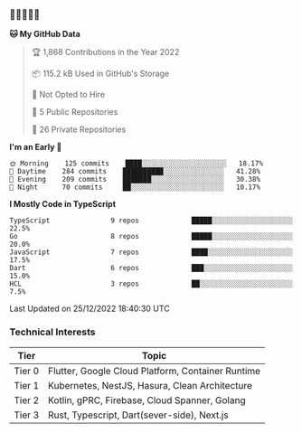 ### 🤯🤯🤯🤯🤯

<!--START_SECTION:waka-->
**🐱 My GitHub Data** 

> 🏆 1,868 Contributions in the Year 2022
 > 
> 📦 115.2 kB Used in GitHub's Storage 
 > 
> 🚫 Not Opted to Hire
 > 
> 📜 5 Public Repositories 
 > 
> 🔑 26 Private Repositories  
 > 
**I'm an Early 🐤** 

```text
🌞 Morning    125 commits    ████░░░░░░░░░░░░░░░░░░░░░   18.17% 
🌆 Daytime    284 commits    ██████████░░░░░░░░░░░░░░░   41.28% 
🌃 Evening    209 commits    ███████░░░░░░░░░░░░░░░░░░   30.38% 
🌙 Night      70 commits     ██░░░░░░░░░░░░░░░░░░░░░░░   10.17%

```


**I Mostly Code in TypeScript** 

```text
TypeScript               9 repos             █████░░░░░░░░░░░░░░░░░░░░   22.5% 
Go                       8 repos             █████░░░░░░░░░░░░░░░░░░░░   20.0% 
JavaScript               7 repos             ████░░░░░░░░░░░░░░░░░░░░░   17.5% 
Dart                     6 repos             ███░░░░░░░░░░░░░░░░░░░░░░   15.0% 
HCL                      3 repos             ██░░░░░░░░░░░░░░░░░░░░░░░   7.5%

```



 Last Updated on 25/12/2022 18:40:30 UTC
<!--END_SECTION:waka-->

### Technical Interests

| Tier | Topic | 
| -------- | -------- |
| Tier 0 | Flutter, Google Cloud Platform, Container Runtime |
| Tier 1 | Kubernetes, NestJS, Hasura, Clean Architecture |
| Tier 2 | Kotlin, gPRC, Firebase, Cloud Spanner, Golang | 
| Tier 3 | Rust, Typescript, Dart(sever-side), Next.js |

